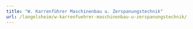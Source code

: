 ```yaml
---
title: "W. Karrenführer Maschinenbau u. Zerspanungstechnik"
url: /langelsheim/w-karrenfuehrer-maschinenbau-u-zerspanungstechnik/
---
```

